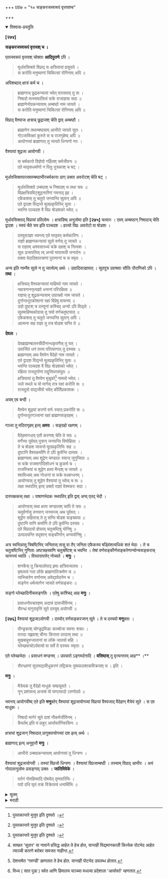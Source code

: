 +++
title = "१० सङ्करजस्वरूपं वृत्तयश्च"

+++


<details open><summary>विश्वास-प्रस्तुतिः</summary>

**[२७४]**

**सङ्करजस्वरूपं वृत्तयश् च ।**

एतत्स्वरूपं वृत्तयश् चोक्ताः **आदिपुराणे** ऽपि ।

> मूर्धावसिक्तो विप्राद् यः क्षत्रियायां प्रसूयते ।  
स करोति मनुष्याणां चिकित्सां रोगिणाम् अपि ॥

अपिशब्दात् क्षात्रं कर्म च ।

> ब्राह्मणाच् छूद्रकन्यायां भवेत् पारसवस् तु सः ।  
निषादो मत्स्यघातित्वं चक्रे राजाज्ञया सदा ॥  
ब्राह्मणेनोग्रकन्यायाम् अम्बष्ठो नाम जायते ।  
स करोति मनुष्याणां चिकित्सां रोगिणाम् अपि ॥

विप्राद् वैश्याजः क्षत्राच् छूद्राजश् चेति द्वाव् अम्बष्ठौ ।

> ब्राह्मणेन तथाम्बष्ठ्याम् आभीरो जायते सुतः ।  
गोऽजाविरक्षां कुरुते स च राजगृहेष्व् अपि ॥  
आयोगव्यां ब्राह्मणात् तु जायते धिग्वणो नरः ।

वैश्यायां शूद्रजा आयोगवी । 

> स चर्मकारो विज्ञेयो गर्हितश् चर्मजीवनः ॥  
एते मातृसधर्माणो न पितुः पुत्रकाश् च षट् ।

मूर्धावसिक्तपारसवाम्बष्ठाभीरचर्मकाराः प्राग् उक्ता अवरोटश् चेति षट् ।

> मूर्धावसिक्तो ऽम्बष्ठश् च निषादश् च तथा त्रयः ॥  
विप्रक्षत्रियविट्शूद्रनारीणां गमनाद् इह ।  
एकैकशस् तु चतुरो जनयन्ति सुतान् अपि ॥  
एते द्वादश विद्यन्ते मूलप्रकृतिभिर् युताः ।  
भवन्ति पञ्चदश वै विप्रः षोडशको भवेत् ॥

मूर्धावसिक्ताद् विप्रायां प्रतिलोमः । क्षत्रादिष्व् अनुलोमा इति **[२७५]** चत्वारः । एवम् अम्बष्ठान् निषादाच् चेति द्वादश । स्वयं चैते त्रय इति पञ्चदश । व्रात्यो विप्रः अवरोटो वा षोडशः । 

> दस्युसञ्ज्ञा भवन्त्य् एते मातृवत् कर्मकारिणः ।  
राज्ञो ब्राह्मणकन्यायां सूतो वर्णस् तु जायते ॥  
स राज्ञाम् अश्वसारथ्यं चक्रे दक्षश् च नित्यशः ।  
सूतः प्रजापतिस् त्व् अन्यो मायारूपी जनार्दनः ॥  
वक्ता वेदादिशास्त्राणां पुराणानां च स स्मृतः ।

अन्य इति नाम्नैव सूतो न तु जात्येत्य् अर्थः । उग्रादिसञ्ज्ञावत् । सूतपुत्र उग्रश्रवाः सौतिः पौराणिको ऽपि । **तथा** ।

> क्षत्रियाद् वैश्यकन्यायां माहिष्यो नाम जायते ।  
नक्षत्रगाननृत्यज्ञो धनानां परिरक्षिता ॥  
राज्ञस् तु शूद्रकन्यायाम् उग्राख्यो नाम जायते ।  
दुर्गान्तःपुरकोशानां रक्षां विप्रेषु वाचनम् ॥  
उग्रो दुष्टश् च दस्यूनां कश्चिद् अन्यो ऽपि विद्यते ।  
सूतमाहिष्यकोग्रास् तु त्रयो वर्णचतुष्टयात् ॥  
एकैकशस् तु चतुरो जनयन्ति सुतान् अपि ।  
आत्मना सह राज्ञा तु तत्र षोडश सन्ति ते ॥

**देवलः** ।

> देवब्राह्मण्बालस्त्रीदीनान्धकृपणैस् तु यत् ।  
उपार्जितं धनं तस्य परित्यागात् तु दस्यवः ॥  
ब्राह्मण्याम् अथ वैश्येन वैदेहो नाम जायते ।  
एते द्वादश विद्यन्ते मूलप्रकृतिभिर् युताः ॥  
भवन्ति पञ्चदश वै विप्रः षोडशको भवेत् ।  
रक्षिता राजदुर्गाणां तद्वृत्तिपरसंयुतः ॥  
क्षत्रियायां तु वैश्येन मुचुको[^१] नामतो भवेत् ।  
जले स्थले च यो मार्गस् तत्र रक्षां करोति सः ॥  
राजदूतो वाद्यजीवो भवेत् कीर्तिप्रकाशकः ।

[^१]: पुस्तकान्तरे मुत्तुप इति दृश्यते ।

अयम् एव बन्दी ।

> वैश्येन शूद्र्यां करणो वर्णः स्यात् प्रकरोति सः ॥  
दुर्गान्तःपुरगञ्जानां रक्षां ब्राह्मणसङ्ग्रहम् ।

गञ्जा तु मदिरागृहम् इत्य् **अमरः** । सङ्ग्रहो रक्षणम् । 

> वैदेहमागधाव् एतौ करणश् चेति ते त्रयः ॥  
वर्णेभ्यः पूर्ववत् पुत्रान् जनयन्ति विमोहिताः ।  
ते च षोडश जायन्ते मूलप्रकृतिभिः सह ॥  
दुष्टानि वैश्यकर्माणि ते ऽपि कुर्वन्ति दस्यवः ।  
ब्राह्मण्याम् अथ शूद्रेण चण्डालः स्याज् जुगुप्सितः ॥  
स चक्रे राजमार्गादिशोधनं च कुकर्म च ।  
राजस्त्रियां च शूद्रेण क्षत्ता मैन्दश् च जायते ॥  
श्वाविध्यम् अथ गोधानां स चक्रे वधबन्धनम् ।  
आयोगवस् तु शूद्रेण वैश्यायां तु भवेच् च सः ॥  
तक्षा स्थपतिर् इत्य् उक्तो राज्ञां वेश्मकरः सदा ।

दारुतक्षकस् तक्षा । पाषाणभेदकः स्थपतिर् इति द्वाव् अप्य् एतद् भेदौ ।

> आयोगवस् तथा क्षत्ता चण्डालश् चापि ते त्रयः ॥  
चतुर्वर्णासु तनयान् जनयन्त्य् अथ पूर्ववत् ।  
शूद्रेण सहितास् ते तु सन्ति षोडश सङ्ख्यया ॥  
दुष्टानि यानि कर्माणि ते ऽपि कुर्वन्ति दस्यवः ।  
एते विप्रादयो ज्ञेयास् चतुःषष्टिषु योनिषु ॥  
उत्पादयन्ति सदृशान् सङ्कीर्णान् अन्ययोनिषु ।

अत्र स्वभिन्नासु त्रिषष्टिभिर् जनितास् तासु वा तैर् जनिता एकैकस्य षड्विंशत्यधिकं शतं भेदाः । ते च चतुःषष्टिभिर् गुणिताः अष्टसहस्राणि चतुःषष्टिश् च भवन्ति । तेषां वर्णसङ्कीर्णसङ्करेणान्योन्यसङ्कराच् चानन्त्यं भवति । विस्तरापत्तेर् नोच्यते । **मनुः** ।

> शनकैस् तु क्रियालोपाद् इमाः क्षत्रियजातयः ।  
वृषलत्वं गता लोके ब्राह्मणातिक्रमेण च ॥  
व्यभिचारेण वर्णानाम् अवेद्यावेदनेन च ।  
सङ्गेन धर्मत्यागेन जायते वर्णसङ्करः ॥

सङ्गो म्लेच्छादिनीचसङ्गतिः । एतेषु कांश्चिद् आह **मनुः** ।

> प्रसाधनोपचारज्ञम् अदासं दासजीविनम् ।  
सैरन्ध्रं वागुरावृत्तिं सूते दस्युम् अयोगवी ॥

**[२७६]** वैश्यायां शूद्रजाऽयोगवी । दस्योर् वर्णसङ्करजान् सूते । ते च दस्यवो **मनू**क्ताः । 

> पौण्ड्रकाश् चोण्ड्रद्रमिडाः काम्बोजा यवनाः शकाः ।  
पारदाः पह्लवाश् चीनाः किराता दरदास् तथा ॥  
मुखबाहूरुजातानां या लोके जातयो बहिः ।  
म्लेच्छवाचोऽर्यवाचो वा सर्वे ते दस्यवः स्मृताः ॥

एते म्लेच्छभेदाः । प्रसाधनं मण्डनम् । उपचारो ऽङ्गमर्दनादि । **वसिष्ठस्** तु वृत्त्यन्तरम् आह** ।**

> सैरन्ध्राणां सुरामद्यसीधुकरणं तद्विक्रयः पुष्पफलशाकविक्रयश् च । इति ।

**मनुः** ।

> मैत्रेयकं तु वैदेहो माधूकं सम्प्रसूयते ।  
नॄन् प्रशंसत्य् अजस्रं यो घण्टावादो ऽरुणोदये ॥

भवन्त्य् आयोगवीष्व् एते इति **मनू**क्तेर् वैश्यायां शूद्रजायोगव्यां विप्रायां वैश्यजाद् वैदेहान् मैत्रेयं सूते । स एव माधूकः ।

> निषादो मार्गरं सूते दाशं नौकर्मजीविनम् ।  
कैवर्तम् इति यं प्राहुर् आर्यावर्तनिवासिनः ॥

क्षत्रायां शूद्रजान् निषादात् प्रागुक्तायोगव्यां दश इत्य् अर्थः । 

ब्राह्मणाद् इत्य् अनुवृत्तौ **मनुः** ।

> आभीरो ऽम्बष्ठकन्यायाम् आयोगव्यां तु धिग्वणः ।

वैश्यायां शूद्रजायोगवी । तस्यां विप्रजो धिग्वणः । वैश्यायां विप्रजाम्बष्ठी । तस्याम् विप्राद् आभीरः । अयं गोपालानुलोमः प्रसङ्गाद् उक्तः । **जातिविवेके** ।

> वर्तनं गोमहिष्यादि पोषयेत् तृणवारिभिः ।  
पयो दधि घृतं तक्रं विक्रेतव्यं धनार्थिभिः ॥
</details>

<details><summary>मूलम्</summary>

**[२७४]**

**सङ्करजस्वरूपं वृत्तयश् च ।**

एतत्स्वरूपं वृत्तयश् चोक्ताः **आदिपुराणे** ऽपि ।

> मूर्धावसिक्तो विप्राद् यः क्षत्रियायां प्रसूयते ।  
स करोति मनुष्याणां चिकित्सां रोगिणाम् अपि ॥

अपिशब्दात् क्षात्रं कर्म च ।

> ब्राह्मणाच् छूद्रकन्यायां भवेत् पारसवस् तु सः ।  
निषादो मत्स्यघातित्वं चक्रे राजाज्ञया सदा ॥  
ब्राह्मणेनोग्रकन्यायाम् अम्बष्ठो नाम जायते ।  
स करोति मनुष्याणां चिकित्सां रोगिणाम् अपि ॥

विप्राद् वैश्याजः क्षत्राच् छूद्राजश् चेति द्वाव् अम्बष्ठौ ।

> ब्राह्मणेन तथाम्बष्ठ्याम् आभीरो जायते सुतः ।  
गोऽजाविरक्षां कुरुते स च राजगृहेष्व् अपि ॥  
आयोगव्यां ब्राह्मणात् तु जायते धिग्वणो नरः ।

वैश्यायां शूद्रजा आयोगवी । 

> स चर्मकारो विज्ञेयो गर्हितश् चर्मजीवनः ॥  
एते मातृसधर्माणो न पितुः पुत्रकाश् च षट् ।

मूर्धावसिक्तपारसवाम्बष्ठाभीरचर्मकाराः प्राग् उक्ता अवरोटश् चेति षट् ।

> मूर्धावसिक्तो ऽम्बष्ठश् च निषादश् च तथा त्रयः ॥  
विप्रक्षत्रियविट्शूद्रनारीणां गमनाद् इह ।  
एकैकशस् तु चतुरो जनयन्ति सुतान् अपि ॥  
एते द्वादश विद्यन्ते मूलप्रकृतिभिर् युताः ।  
भवन्ति पञ्चदश वै विप्रः षोडशको भवेत् ॥

मूर्धावसिक्ताद् विप्रायां प्रतिलोमः । क्षत्रादिष्व् अनुलोमा इति **[२७५]** चत्वारः । एवम् अम्बष्ठान् निषादाच् चेति द्वादश । स्वयं चैते त्रय इति पञ्चदश । व्रात्यो विप्रः अवरोटो वा षोडशः । 

> दस्युसञ्ज्ञा भवन्त्य् एते मातृवत् कर्मकारिणः ।  
राज्ञो ब्राह्मणकन्यायां सूतो वर्णस् तु जायते ॥  
स राज्ञाम् अश्वसारथ्यं चक्रे दक्षश् च नित्यशः ।  
सूतः प्रजापतिस् त्व् अन्यो मायारूपी जनार्दनः ॥  
वक्ता वेदादिशास्त्राणां पुराणानां च स स्मृतः ।

अन्य इति नाम्नैव सूतो न तु जात्येत्य् अर्थः । उग्रादिसञ्ज्ञावत् । सूतपुत्र उग्रश्रवाः सौतिः पौराणिको ऽपि । **तथा** ।

> क्षत्रियाद् वैश्यकन्यायां माहिष्यो नाम जायते ।  
नक्षत्रगाननृत्यज्ञो धनानां परिरक्षिता ॥  
राज्ञस् तु शूद्रकन्यायाम् उग्राख्यो नाम जायते ।  
दुर्गान्तःपुरकोशानां रक्षां विप्रेषु वाचनम् ॥  
उग्रो दुष्टश् च दस्यूनां कश्चिद् अन्यो ऽपि विद्यते ।  
सूतमाहिष्यकोग्रास् तु त्रयो वर्णचतुष्टयात् ॥  
एकैकशस् तु चतुरो जनयन्ति सुतान् अपि ।  
आत्मना सह राज्ञा तु तत्र षोडश सन्ति ते ॥

**देवलः** ।

> देवब्राह्मण्बालस्त्रीदीनान्धकृपणैस् तु यत् ।  
उपार्जितं धनं तस्य परित्यागात् तु दस्यवः ॥  
ब्राह्मण्याम् अथ वैश्येन वैदेहो नाम जायते ।  
एते द्वादश विद्यन्ते मूलप्रकृतिभिर् युताः ॥  
भवन्ति पञ्चदश वै विप्रः षोडशको भवेत् ।  
रक्षिता राजदुर्गाणां तद्वृत्तिपरसंयुतः ॥  
क्षत्रियायां तु वैश्येन मुचुको[^१] नामतो भवेत् ।  
जले स्थले च यो मार्गस् तत्र रक्षां करोति सः ॥  
राजदूतो वाद्यजीवो भवेत् कीर्तिप्रकाशकः ।

[^१]: पुस्तकान्तरे मुत्तुप इति दृश्यते ।

अयम् एव बन्दी ।

> वैश्येन शूद्र्यां करणो वर्णः स्यात् प्रकरोति सः ॥  
दुर्गान्तःपुरगञ्जानां रक्षां ब्राह्मणसङ्ग्रहम् ।

गञ्जा तु मदिरागृहम् इत्य् **अमरः** । सङ्ग्रहो रक्षणम् । 

> वैदेहमागधाव् एतौ करणश् चेति ते त्रयः ॥  
वर्णेभ्यः पूर्ववत् पुत्रान् जनयन्ति विमोहिताः ।  
ते च षोडश जायन्ते मूलप्रकृतिभिः सह ॥  
दुष्टानि वैश्यकर्माणि ते ऽपि कुर्वन्ति दस्यवः ।  
ब्राह्मण्याम् अथ शूद्रेण चण्डालः स्याज् जुगुप्सितः ॥  
स चक्रे राजमार्गादिशोधनं च कुकर्म च ।  
राजस्त्रियां च शूद्रेण क्षत्ता मैन्दश् च जायते ॥  
श्वाविध्यम् अथ गोधानां स चक्रे वधबन्धनम् ।  
आयोगवस् तु शूद्रेण वैश्यायां तु भवेच् च सः ॥  
तक्षा स्थपतिर् इत्य् उक्तो राज्ञां वेश्मकरः सदा ।

दारुतक्षकस् तक्षा । पाषाणभेदकः स्थपतिर् इति द्वाव् अप्य् एतद् भेदौ ।

> आयोगवस् तथा क्षत्ता चण्डालश् चापि ते त्रयः ॥  
चतुर्वर्णासु तनयान् जनयन्त्य् अथ पूर्ववत् ।  
शूद्रेण सहितास् ते तु सन्ति षोडश सङ्ख्यया ॥  
दुष्टानि यानि कर्माणि ते ऽपि कुर्वन्ति दस्यवः ।  
एते विप्रादयो ज्ञेयास् चतुःषष्टिषु योनिषु ॥  
उत्पादयन्ति सदृशान् सङ्कीर्णान् अन्ययोनिषु ।

अत्र स्वभिन्नासु त्रिषष्टिभिर् जनितास् तासु वा तैर् जनिता एकैकस्य षड्विंशत्यधिकं शतं भेदाः । ते च चतुःषष्टिभिर् गुणिताः अष्टसहस्राणि चतुःषष्टिश् च भवन्ति । तेषां वर्णसङ्कीर्णसङ्करेणान्योन्यसङ्कराच् चानन्त्यं भवति । विस्तरापत्तेर् नोच्यते । **मनुः** ।

> शनकैस् तु क्रियालोपाद् इमाः क्षत्रियजातयः ।  
वृषलत्वं गता लोके ब्राह्मणातिक्रमेण च ॥  
व्यभिचारेण वर्णानाम् अवेद्यावेदनेन च ।  
सङ्गेन धर्मत्यागेन जायते वर्णसङ्करः ॥

सङ्गो म्लेच्छादिनीचसङ्गतिः । एतेषु कांश्चिद् आह **मनुः** ।

> प्रसाधनोपचारज्ञम् अदासं दासजीविनम् ।  
सैरन्ध्रं वागुरावृत्तिं सूते दस्युम् अयोगवी ॥

**[२७६]** वैश्यायां शूद्रजाऽयोगवी । दस्योर् वर्णसङ्करजान् सूते । ते च दस्यवो **मनू**क्ताः । 

> पौण्ड्रकाश् चोण्ड्रद्रमिडाः काम्बोजा यवनाः शकाः ।  
पारदाः पह्लवाश् चीनाः किराता दरदास् तथा ॥  
मुखबाहूरुजातानां या लोके जातयो बहिः ।  
म्लेच्छवाचोऽर्यवाचो वा सर्वे ते दस्यवः स्मृताः ॥

एते म्लेच्छभेदाः । प्रसाधनं मण्डनम् । उपचारो ऽङ्गमर्दनादि । **वसिष्ठस्** तु वृत्त्यन्तरम् आह** ।**

> सैरन्ध्राणां सुरामद्यसीधुकरणं तद्विक्रयः पुष्पफलशाकविक्रयश् च । इति ।

**मनुः** ।

> मैत्रेयकं तु वैदेहो माधूकं सम्प्रसूयते ।  
नॄन् प्रशंसत्य् अजस्रं यो घण्टावादो ऽरुणोदये ॥

भवन्त्य् आयोगवीष्व् एते इति **मनू**क्तेर् वैश्यायां शूद्रजायोगव्यां विप्रायां वैश्यजाद् वैदेहान् मैत्रेयं सूते । स एव माधूकः ।

> निषादो मार्गरं सूते दाशं नौकर्मजीविनम् ।  
कैवर्तम् इति यं प्राहुर् आर्यावर्तनिवासिनः ॥

क्षत्रायां शूद्रजान् निषादात् प्रागुक्तायोगव्यां दश इत्य् अर्थः । 

ब्राह्मणाद् इत्य् अनुवृत्तौ **मनुः** ।

> आभीरो ऽम्बष्ठकन्यायाम् आयोगव्यां तु धिग्वणः ।

वैश्यायां शूद्रजायोगवी । तस्यां विप्रजो धिग्वणः । वैश्यायां विप्रजाम्बष्ठी । तस्याम् विप्राद् आभीरः । अयं गोपालानुलोमः प्रसङ्गाद् उक्तः । **जातिविवेके** ।

> वर्तनं गोमहिष्यादि पोषयेत् तृणवारिभिः ।  
पयो दधि घृतं तक्रं विक्रेतव्यं धनार्थिभिः ॥

</details>

<details><summary>मराठी</summary> 

याञ्चे स्वरूप व वृत्ति साङ्गतो. 

याञ्चे स्वरूप व वृत्ति आदिपुराणाम्त साङ्गितली आहे. जसे-" ब्राह्मणापासून क्षत्रि यस्त्रीचेठायीं जो उत्पन्न होतो त्याला मूर्धावसिक्त ह्मणतात, त्याने मनुष्याञ्ची चिकित्सा व युद्धादि क्षत्रियकर्मे ही करावी. ब्राह्मणापासून शूद्रकन्येचे ठायीं होतो त्यास निषाद अथवा पारसव ह्मणतात. त्याने मासे मारावे. ब्राह्मणापासून उग्रकन्येचे ठायीं उत्पन्न होतो त्यास अम्बष्ठ ह्मणतात; त्यानें मनुष्याची रोगचिकित्सा करावी. वैश्यस्त्रीचे ठायीं ब्राह्मणोत्पन्न १ व शूद्रीचेठायीं क्षत्रियोत्पन्न १--असे २प्रकारचे अम्बष्ठ आहेत. अम्बष्ठीचेठायीं ब्राह्मणापासून जो पुत्र उत्पन्न होतो त्यास आभीर (गौळी ) ह्मणतात. त्याने गायीञ्चे संरक्षण करावेम्; आणि राजाच्या घराम्त चोपदारी करावी. आयोगवीचेठायीं ब्राह्मणापासून उत्पन्न होतो त्यास धिग्वण अथवा चर्मकार ह्मणतात. तो अति निन्द्य चर्मावर निर्वाह करितो. हे सर्वहि मातृसधर्मे आहेत. पितृसधर्मे नाहीत. मूर्धावसिक्त, पारसव अम्बष्ठ, आभीर, चर्मकार हे ५ पूर्वी साङ्गितले आहेत व अवरोट ६ वा. मूर्धावसिक्त, अम्बष्ठ व निषाद या तिघाम्पासून ब्राह्मण, क्षत्रिय वैश्य व शूद्र याञ्च्या स्त्रियाञ्चेठायीं पुत्र उत्पन्न झाले तर प्रत्यकी ४ । ४, मिळून-१२, व मूळचे ते ३ मिळून १५, व विप्र १ मिळून-१६ होतात. मूर्धावसिक्तापासून ब्राह्मणीचेठायीं उत्पन्न झालेला प्रतिलोम १, व क्षत्रियादिकाञ्च्या स्त्रियाम्पासून उत्पन्न झालेले अनुलोम ३ मिळून १, असे प्रत्येकी अनुलोम व प्रतिलोम १२ व स्वतः ते ३ मिळून १५, ते व्रात्य विप्रासह १६ होतात. किंवा १६ वा अवरोट धरावा. या सर्वास दस्यु अशी सञ्ज्ञा आहे. त्यान्नी आप ल्या आईच्या वर्णास विहित असतील ती कर्मे करून निर्वाह करावा. क्षत्रियापासून विप्र कन्येचेठायीं उत्पन्न होतो त्यास सूत ह्मणतात. त्यान्नं राजाचे अश्वसारथ्य करावेम्. व राजकार्यकुशल असावे. यावरून, नैमिपारण्याम्त दीर्घसत्री ऋषीम्स पुराण साङ्ग णारा सूत यान्तीलच असे समजू नये. कारण, "मायेने मूतरूपी साक्षात् विष्णू चा अवतार झालेला, ज्यास प्रजापति ह्मणत असत, व जो वेदादि सर्व शास्त्रपुरा णाञ्चा वक्ता अमें ह्मणतात, तो पूर्वोक्त सूतांहून भिन्न आहे.' अर्थात् नांवानं मात्र सूत. परन्तु, जातीने तसा नाही. जशा उग्रादि यथार्थ सञ्ज्ञा आहेत तद्वत् त्याची. सूत ही सञ्ज्ञा अन्वर्थक नाही. कारण,-"महाभारताम्त सूताचा (रोमहर्पणाचा) पुत्र[^१] उग्रश्रवा सौति पौराणिक.'' असें ह्मटले आहे. 

[^१]: येथे अपत्यार्थी नद्वित प्रत्यय होउन-सूतस्थापत्यं पुमान मौतिः अमा शब्द सिद्ध झाला आहे. उग्रश्रव्याचा बाप जो रोमहर्षण त्याचे ‘सत' हे नाव होते असे मानले पाहिजे असे दिसते.

यावरून, त्याच्या पित्याचे नाम्व सूत होते ह्मणून त्यास सौति ह्मणत असत. "तसेम्च क्षत्रियापासून वैश्यकन्येचेठायीं उत्पन्न होतो त्यास माहिप्य ह्मणतात. तो-नक्षत्रे, गायन, नाच, इत्यादि जाणणारा, व द्रव्यरक्षण करणारा होय. क्षत्रियापासून शूद्रकन्येचेठायीं उत्पन्न होतो त्यास उग्र ह्मणतात. तो किल्ले, अन्तःपुर व भाण्डारगृह याञ्चा रक्षक होतो. याहून उग्रनांवाचा दम्यूत गणले ला कोणी दुष्ट निराळाच आहे. सूत, माहिप्य, व उग्र या तिघाम्पासून प्रत्येकी 
 

<details><summary>मराठी</summary>
ब्राह्मणादि ४ वर्णाञ्च्या स्त्रियाञ्चेठायीं झालेले पुत्र ४४ मिळून-१२, व हे ३ मि. ळून १५ व व्रात्य क्षत्रिय १ असे १६ होतात." देवल ह्मणतो-“देव, ब्राह्मण, बाल, स्त्रिया, दीन, आन्धळे व कृपण यांहीं में सम्पादित द्रव्य, त्याचा हे अपहार क रितात ह्मणून या पूर्वोक्ताम्स दस्यु ह्मणावें.' ब्राह्मणीचेठायीं वैश्यापासून वैदेहनामक पुत्र होतो. हे पूर्वोक्त प्रकारे १२ व मूळचे ३ मिळून-१५ व ब्रात्य विप्र १ असे १६ होतात. राजाचे किल्ल्याचे रक्षण करणारा व त्यावर निवाह करणारा असा क्षत्रियेचेठायीं वैश्या पासून मुचुप ( क ) नांवाचा पुत्र होतो. त्याने राजाज्ञेनें उदक व स्थल यांवर शāस येण्याचे ने मार्ग असतात त्याञ्चे रक्षण करावे. दूतत्व, राजापासीं वायें वाजविणे, व त्याची कीर्ति गाणे इत्यादि कर्मे करावी. यासच बन्दि ( भाट ) ह्मणतात. वैश्यापासून शूद्रीचे ठायीं करण नामक होतो. त्याने राजाच्या आज्ञेने किल्ले, अन्तःपुर, दारूञ्चे[^२] घर, व ब्राह्मण याञ्चे रक्षण करावे. हे वैदेह, मागध, व करण तिघेहि ब्राह्मणादि चारवर्णाञ्च्या स्त्रियाम्पासून १२ प्रकारचे पुत्र उत्पन्न करितात. 

[^२]: येथे-'करणानं दारूच्या घराचे रक्षण करावे' असे साङ्गितले आहे. यावरून करण हे कलाल अथवा दारूचा व्यापार करणारे असे समजू नये. तर त्या पदार्थावर राजाचा जो कर असेल तो वसूल होण्यापुरती न्यावर देखरेख ठेवावी इतकेम्च याञ्चे काम आहे.

व स्वतः ते ३ व व्रात्य वैश्य १ मिळून १६ याम्स दस्यु ह्मणतात. हे सर्व निन्द्य वैश्याञ्ची कर्मे करितात. ब्राह्मणीचे ठायीं शूद्रापासून उत्पन्न होतो तो अतिशूद्र ( महार ) त्याने मोठे मार्ग झाडणे लोटणे इत्यादि व अन्य कुत्सित कर्मे करावी. क्षत्रियस्त्रीचेठायीं शूद्रापासून होतो त्यास क्षत्ता अथवा मैम्द ह्मणतात. तो बराबर कुत्रे घेऊन शिकार करून-साळयी, घोरपड इत्यादिकाञ्चे बन्धन व नाश करितो. "वैश्येचेठायीं शूद्रापासून आयोगवनामक पुत्र होतो. त्यास तक्षा ( सुतार ) अथवा स्थपति ( कारागीर ) असें ह्मणतात. त्याने राजाञ्च्या व इतराञ्च्या घराञ्ची वगैरे कामें करावी.' या दोनहि नांवाञ्चा सूक्ष्म भेद असा आहे की,- तक्षा ह्मणजे लाङ्कुड तासणारा[^३], व दगडकाम करणारा स्थपति[^४]. हे दोनही एका आयोगवाचेच पोटभेद आहेत. 

[^३]: साम्प्रत 'सुतार' या नावाने प्रसिद्ध आहेत ते हेच होत, यान्तही विद्यमानकाली कित्येक पोटभेद आहेत त्याञ्ची कारणे बरोबर समजत नाहीन्त.

[^४]: देशभाषेत 'गवण्डी' ह्मणतात ते हेच होत. यान्तही पोटभेद उपलब्ध होतात.

आयोगव, क्षत्ता व चाण्डाल हे ३ चे चतुर्वर्णस्त्रि याम्पासून १२ प्रकारचे पुत्र उत्पन्न करितात. व ते आपण ३, व व्रात्यवैश्य १ मिळून १६ होतात. एकन्दर-व्रात्य ब्राह्मण, क्षत्रिय, वैश्य व शूद्र याम्पासून झालेले प्रत्येकी १६ भेद मिळून ६४ होतात. हे आपल्याहून भिन्नवर्ण स्त्रियाञ्चे ठायीं शेङ्कडों सङ्करजातीय उत्पन्न करि 'तात." येथे आपल्यावाञ्चून, ६३ जातीच्या स्त्रियाञ्चेठायीं यानी उत्पन्न केले, अथवा त्यानी त्याञ्चेठायीं उत्पन्न केले असतां एकेकाचे १२६ भेद होतात. ते ६४ नी गुणल्यास ८०६४ जाति होतात. त्यान्नीहि स्ववर्णभिन्न स्त्रियाञ्चेठायीं पुत्र उत्पन्न केले व त्याञ्चा अन्योन्य सङ्कर झाल्यास अनम्त जाति होतात. त्या विस्तारभयास्तव येथे साङ्गत नाही. मनु ह्मणतो-"हळूहळू कमलोप केल्याने ह्या क्षत्रियजाति शूद्रत्वाला पावल्या आहेत. ब्राह्मणाञ्च्या अतिक्रमाने व व्यभिचार आणि अग्राह्य स्त्रियाञ्चे ग्रहण, म्लेच्छादि काञ्चा सङ्ग, स्वधर्माचा त्याग इत्यादि कारणाने वर्णसङ्कर होतात." याम्पैकी कित्येक मनूनें साङ्गितले आहेत. ते-“वेणीफणी व उपचार करण्यास जाणणारा, दास नसून सेवावृ त्तीने निर्वाह करणारा, व हत्ती मृग इत्यादिकाम्स धरणारा, अशा सैरन्ध्रनामक दस्यूम्स अयोगवी प्रसवते. (वैश्यस्त्रीचेठायीं शूद्रोत्पन्न कन्येस अयोगवी ह्मणतात.) इजपासून दस्युसंयोगाने वर्णसङ्करज होतात. ते दस्यु मनूने साङ्गितले आहेत. जसे-“पौण्ड्रक, ओण्डू, द्रमिड, काम्बोज, यवन, शक, पारद, पल्हव, चीन, किरात, दरद, हे ११ दस्यु होत. ब्राह्मण, क्षत्रिय व वैश्य याम्पासून ज्या अन्य सङ्करजाति होतात, त्याम्पासून याञ्ची उत्पत्ति आहे. ह्याम्त कित्येक म्लेच्छभाषा व कित्येक आर्याञ्ची भाषा बोलणारे आहेत. हे म्लेच्छभेद साङ्गितले आहेत. वसिष्ठाने तर,-सैरन्ध्राञ्ची अन्य वृत्ति साङ्गितली आहे. ती-"त्यान्नी-सुरा, मद्य व सीधु करावी व विकावी. अथवा-पुष्प, फल, मूल, शाक याञ्चा विक्रय करावा." मनु ह्मणतो-“वैदेहापासून, आयोगवीचेठायीं मैत्रेयनामा होतो. यासच माधूक ह्मणतात. तो नेहेमी राजादिकाञ्ची स्तुति करणारा व पहाण्टेस घण्टा वाजविणारा होय. (क्षत्रियस्त्रीचे ठायीं शूद्रापासून झालेल्या )-निपादापासून पूर्वोक्त आयोगवीचेठायीं दाश (अम्बी) नामक पुत्र उत्पन्न होतो. हा नित्य तरी (नाव) वाहून पोट भरणारा होय. यास आर्यावर्तांत[^५] राहणारे लोक कैवर्त (धीवर कोळी) अथवा गाबीत ह्मणतात. 

[^५]: विध्य ( सात पुडा ) पर्वत आणि हिमालय याञ्च्या मधल्या प्रदेशाला 'आर्यावर्त' म्हणतात.

ब्राह्मणापासून झालेले या अनुवृत्तीचेठायीं मनु ह्मणतो-" ब्राह्मणापासून अम्बष्ठी-( वैश्यस्त्रीचेठायीं विप्रापासून झालेली) चेठायीं आभीर, व आयोगवीचेठायीं धिग्वण नामक उत्पन्न होतात. हा गोपाल अनुलोम होय. प्रसङ्गाने येथे साङ्गितला आहे. याची वृत्ति जातिविवेकाम्त साङ्गितली आहे. जसे-" याने चारा पाणी देऊन गायी व मशी पोसाव्या. व दूध, दहि, ताक, तूप इत्यादि द्रव्य पाहिजे असल्यास विकावें." 
</details></details>